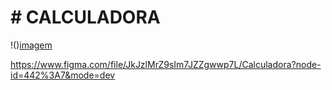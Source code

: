 # # CALCULADORA

!()[imagem](./assents/calculadora.png)

https://www.figma.com/file/JkJzlMrZ9sIm7JZZgwwp7L/Calculadora?node-id=442%3A7&mode=dev
